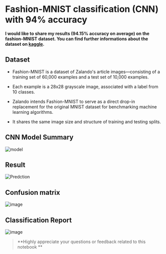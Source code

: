 # Fashion-MNIST classification (CNN) with 94% accuracy

**I would like to share my results (94.15% accuracy on average) on the fashion-MNIST dataset. You can find further informations about the dataset on [kaggle](https://www.kaggle.com/).** 

## Dataset
- Fashion-MNIST is a dataset of Zalando's article images—consisting of a training set of 60,000 examples and a test set of 10,000 examples.

- Each example is a 28x28 grayscale image, associated with a label from 10 classes.

- Zalando intends Fashion-MNIST to serve as a direct drop-in replacement for the original MNIST dataset for benchmarking machine learning algorithms.

- It shares the same image size and structure of training and testing splits.

## CNN Model Summary
![model](https://user-images.githubusercontent.com/44643948/163711061-69b2cd15-5e36-4ebb-b1d4-c262ca714843.png)


## Result
![Predction](https://user-images.githubusercontent.com/44643948/163711109-23df6599-4a09-426c-8f5a-91929a64e53f.png)

## Confusion matrix
![image](https://user-images.githubusercontent.com/44643948/163711145-461f73ff-4fa2-4c73-94d2-220b6c7ff238.png)

## Classification Report
![image](https://user-images.githubusercontent.com/44643948/163711171-a2fad290-ab5f-47a4-a4c5-aeb1198a18a4.png)


> **Highly appreciate your questions or feedback related to this notebook **


